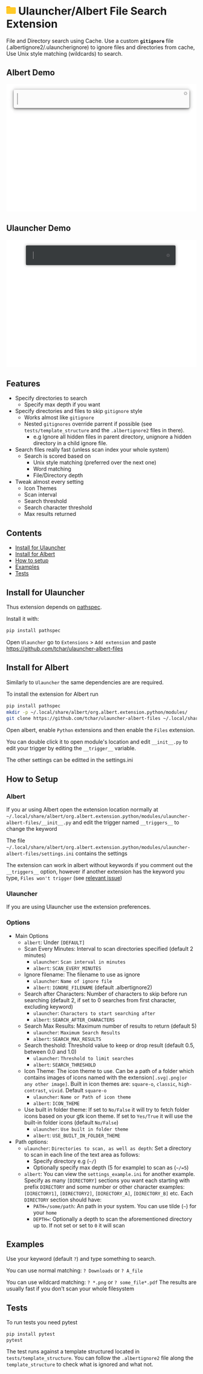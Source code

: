 # <img src="images/icon.svg" alt="drawing" width="25"/> Ulauncher/Albert File Search Extension

File and Directory search using Cache. Use a custom **`gitignore`** file (.albertignore2/.ulauncherignore) to ignore files and directories from cache, Use Unix style matching (wildcards) to search.

## Albert Demo

![](images/demo-albert.gif)

## Ulauncher Demo 

![](images/demo-ulauncher.gif)

## Features
- Specify directories to search
    - Specify max depth if you want
- Specify directories and files to skip `gitignore` style
    - Works almost like `gitignore`
    - Nested `gitignores` override parrent if possible (see `tests/template_structure` and the `.albertignore2` files in there).
        - e.g Ignore all hidden files in parent directory, unignore a hidden directory in a child ignore file.
- Search files really fast (unless scan index your whole system)
    - Search is scored based on
        - Unix style matching (preferred over the next one)
        - Word matching
        - File/Directory depth
- Tweak almost every setting
    - Icon Themes
    - Scan interval
    - Search threshold
    - Search character threshold
    - Max results returned

## Contents

- [Install for Ulauncher](#install-for-ulauncher)
- [Install for Albert](#install-for-albert)
- [How to setup](#how-to-setup)
- [Examples](#examples)
- [Tests](#tests)

## Install for Ulauncher

Thus extension depends on [pathspec](https://github.com/cpburnz/python-path-specification).

Install it with:
```bash
pip install pathspec
```

Open `Ulauncher` go to `Extensions` > `Add extension` and paste https://github.com/tchar/ulauncher-albert-files

## Install for Albert

Similarly to `Ulauncher` the same dependencies are are required.

To install the extension for Albert run
```bash
pip install pathspec
mkdir -p ~/.local/share/albert/org.albert.extension.python/modules/
git clone https://github.com/tchar/ulauncher-albert-files ~/.local/share/albert/org.albert.extension.python/modules/
```

Open albert, enable `Python` extensions and then enable the `Files` extension.

You can double click it to open module's location and edit `__init__.py` to edit your trigger by editing the `__trigger__` variable.

The other settings can be editted in the settings.ini

## How to Setup

### Albert

If you ar using Albert open the extension location normally at `~/.local/share/albert/org.albert.extension.python/modules/ulauncher-albert-files/__init__.py` and edit the trigger named `__triggers__` to change the keyword

The file `~/.local/share/albert/org.albert.extension.python/modules/ulauncher-albert-files/settings.ini` contains the settings 

The extension can work in albert without keywords if you comment out the `__triggers__` option, however if another extension has the keyword you type, `Files won't trigger` (see [relevant issue](https://github.com/albertlauncher/albert/issues/978))

### Ulauncher

If you are using Ulauncher use the extension preferences.

### Options

- Main Options
    - `albert`: Under `[DEFAULT]`
    - Scan Every Minutes: Interval to scan directories specified (default 2 minutes)
        - `ulauncher`: `Scan interval in minutes`
        - `albert`: `SCAN_EVERY_MINUTES`
    - Ignore filename: The filename to use as ignore
        - `ulauncher`: `Name of ignore file`
        - `albert`: `IGNORE_FILENAME` (default .albertignore2)
    - Search after Characters: Number of characters to skip before run searching (default 2, if set to 0 searches from first character, excluding keyword)
        - `ulauncher`: `Characters to start searching after`
        - `albert`: `SEARCH_AFTER_CHARACTERS`
    - Search Max Results: Maximum number of results to return (default 5)
        - `ulauncher`: `Maximum Search Results`
        - `albert`: `SEARCH_MAX_RESULTS`
    - Search theshold: Threshold value to keep or drop result (default 0.5, between 0.0 and 1.0)
        - `ulauncher`: `Threshold to limit searches`
        - `albert`: `SEARCH_THRESHOLD`
    - Icon Theme: The icon theme to use. Can be a path of a folder which contains images of icons named with the extension`[.svg|.png|or any other image]`. Built in icon themes are: `square-o`, `classic`, `high-contrast`, `vivid`. Default `square-o`
        - `ulauncher`: `Name or Path of icon theme`
        - `albert`: `ICON_THEME`
    - Use built in folder theme: If set to `No/False` it will try to fetch folder icons based on your gtk icon theme. If set to `Yes/True` it will use the built-in folder icons (default `No/False`)
        - `ulauncher`: `Use built in folder theme`
        - `albert`: `USE_BUILT_IN_FOLDER_THEME`
- Path options:
    - `ulauncher`: `Directories to scan, as well as depth`: Set a directory to scan in each line of the text area as follows:
        - Specify directory e.g (`~/`)
        - Optionally specify max depth (5 for example) to scan as (`~/=5`)
    - `albert`: You can view the `settings_example.ini` for another example. Specify as many `[DIRECTORY]` sections you want each starting with prefix `DIRECTORY` and some number or other character
    examples: `[DIRECTORY1]`, `[DIRECTORY2]`, `[DIRECTORY_A]`, `[DIRECTORY_B]` etc. Each `DIRECTORY` section should have:
        - `PATH=/some/path`: An path in your system. You can use tilde (`~`) for your `home`
        - `DEPTH=`: Optionally a depth to scan the aforementioned directory up to. If not set or set to `0` it will scan


## Examples

Use your keyword (default `?`) and type something to search.

You can use normal matching: `? Downloads` or `? A_file`

You can use wildcard matching: `? *.png` or `? some_file*.pdf`
The results are usually fast if you don't scan your whole filesystem

## Tests

To run tests you need pytest
```
pip install pytest
pytest
```

The test runs against a template structured located in `tests/template_structure`. You can follow the `.albertignore2` file along the `template_structure` to check what is ignored and what not.
